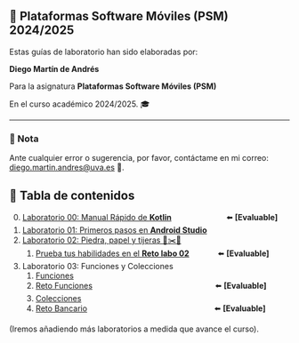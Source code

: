 ## 📱 Plataformas Software Móviles (PSM) 2024/2025

Estas guías de laboratorio han sido elaboradas por:

 **Diego Martín de Andrés** 
 
 Para la asignatura **Plataformas Software Móviles (PSM)** 
 
 En el curso académico 2024/2025. 🎓

---

### 📌 Nota

Ante cualquier error o sugerencia, por favor, contáctame en mi correo: [diego.martin.andres@uva.es](mailto:diego.martin.andres@uva.es) 📧.


## 📝 Tabla de contenidos

0. [Laboratorio 00: Manual Rápido de **Kotlin**](./ManualRapidoKotlin/README.md) &nbsp;&nbsp;&nbsp;&nbsp;&nbsp;&nbsp;&nbsp;&nbsp;&nbsp;&nbsp;&nbsp;&nbsp;&nbsp;&nbsp;&nbsp;&nbsp;&nbsp;&nbsp;&nbsp;&nbsp;&nbsp;&nbsp;&nbsp; ⬅️ **[Evaluable]**
1. [Laboratorio 01: Primeros pasos en **Android Studio**](./labo01/README.md)
2. [Laboratorio 02: Piedra, papel y tijeras 🚽✂️📄 ](./labo02/README.md)
   1. [Prueba tus habilidades en el **Reto labo 02**](./labo02/retoLabo02.md) &nbsp;&nbsp;&nbsp;&nbsp;&nbsp;&nbsp;&nbsp;&nbsp;&nbsp;&nbsp;&nbsp;&nbsp;⬅️ **[Evaluable]**
3. Laboratorio 03: Funciones y Colecciones
   1. [Funciones](./labo03/funciones/README.md)
   2. [Reto Funciones](./labo03/funciones/retoFunciones.md) &nbsp;&nbsp;&nbsp;&nbsp;&nbsp;&nbsp;&nbsp;&nbsp;&nbsp;&nbsp;&nbsp;&nbsp;&nbsp;&nbsp;&nbsp;&nbsp;&nbsp;&nbsp;&nbsp;&nbsp;&nbsp;&nbsp;&nbsp;&nbsp;&nbsp;&nbsp;&nbsp;&nbsp;&nbsp;&nbsp;&nbsp;&nbsp;&nbsp;&nbsp;&nbsp;&nbsp;&nbsp;&nbsp;&nbsp;&nbsp;&nbsp;&nbsp;&nbsp;&nbsp;&nbsp;&nbsp;&nbsp;&nbsp;&nbsp;&nbsp;&nbsp;&nbsp;&nbsp;&nbsp;&nbsp;⬅️ **[Evaluable]**
   3. [Colecciones](./labo03/colecciones/README.md)
   4. [Reto Bancario](./labo03/colecciones/RetoBancario.md) &nbsp;&nbsp;&nbsp;&nbsp;&nbsp;&nbsp;&nbsp;&nbsp;&nbsp;&nbsp;&nbsp;&nbsp;&nbsp;&nbsp;&nbsp;&nbsp;&nbsp;&nbsp;&nbsp;&nbsp;&nbsp;&nbsp;&nbsp;&nbsp;&nbsp;&nbsp;&nbsp;&nbsp;&nbsp;&nbsp;&nbsp;&nbsp;&nbsp;&nbsp;&nbsp;&nbsp;&nbsp;&nbsp;&nbsp;&nbsp;&nbsp;&nbsp;&nbsp;&nbsp;&nbsp;&nbsp;&nbsp;&nbsp;&nbsp;&nbsp;&nbsp;&nbsp;&nbsp;&nbsp;&nbsp;&nbsp;&nbsp;⬅️ **[Evaluable]**

(Iremos añadiendo más laboratorios a medida que avance el curso).
